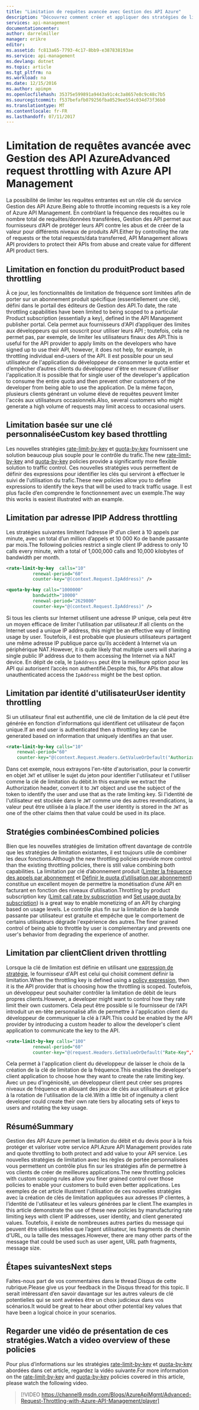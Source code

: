 ```yaml
---
title: "Limitation de requêtes avancée avec Gestion des API Azure"
description: "Découvrez comment créer et appliquer des stratégies de limitation de fréquence et de quota souples avec Gestion des API Azure."
services: api-management
documentationcenter: 
author: darrelmiller
manager: erikre
editor: 
ms.assetid: fc813a65-7793-4c17-8bb9-e387838193ae
ms.service: api-management
ms.devlang: dotnet
ms.topic: article
ms.tgt_pltfrm: na
ms.workload: na
ms.date: 12/15/2016
ms.author: apimpm
ms.openlocfilehash: 35375e599891a9443a91c4c3a8657e8c9c48c7b5
ms.sourcegitcommit: f537befafb079256fba0529ee554c034d73f36b0
ms.translationtype: MT
ms.contentlocale: fr-FR
ms.lasthandoff: 07/11/2017
---
```

# <a name="advanced-request-throttling-with-azure-api-management"></a><span data-ttu-id="73a38-103">Limitation de requêtes avancée avec Gestion des API Azure</span><span class="sxs-lookup"><span data-stu-id="73a38-103">Advanced request throttling with Azure API Management</span></span>
<span data-ttu-id="73a38-104">La possibilité de limiter les requêtes entrantes est un rôle clé du service Gestion des API Azure.</span><span class="sxs-lookup"><span data-stu-id="73a38-104">Being able to throttle incoming requests is a key role of Azure API Management.</span></span> <span data-ttu-id="73a38-105">En contrôlant la fréquence des requêtes ou le nombre total de requêtes/données transférées, Gestion des API permet aux fournisseurs d’API de protéger leurs API contre les abus et de créer de la valeur pour différents niveaux de produits API.</span><span class="sxs-lookup"><span data-stu-id="73a38-105">Either by controlling the rate of requests or the total requests/data transferred, API Management allows API providers to protect their APIs from abuse and create value for different API product tiers.</span></span>

## <a name="product-based-throttling"></a><span data-ttu-id="73a38-106">Limitation en fonction du produit</span><span class="sxs-lookup"><span data-stu-id="73a38-106">Product based throttling</span></span>
<span data-ttu-id="73a38-107">À ce jour, les fonctionnalités de limitation de fréquence sont limitées afin de porter sur un abonnement produit spécifique (essentiellement une clé), défini dans le portail des éditeurs de Gestion des API.</span><span class="sxs-lookup"><span data-stu-id="73a38-107">To date, the rate throttling capabilities have been limited to being scoped to a particular Product subscription (essentially a key), defined in the API Management publisher portal.</span></span> <span data-ttu-id="73a38-108">Cela permet aux fournisseurs d'API d’appliquer des limites aux développeurs qui ont souscrit pour utiliser leurs API ; toutefois, cela ne permet pas, par exemple, de limiter les utilisateurs finaux des API.</span><span class="sxs-lookup"><span data-stu-id="73a38-108">This is useful for the API provider to apply limits on the developers who have signed up to use their API, however, it does not help, for example, in throttling individual end-users of the API.</span></span> <span data-ttu-id="73a38-109">Il est possible pour un seul utilisateur de l'application du développeur de consommer le quota entier et d’empêcher d’autres clients du développeur d'être en mesure d'utiliser l'application.</span><span class="sxs-lookup"><span data-stu-id="73a38-109">It is possible that for single user of the developer's application to consume the entire quota and then prevent other customers of the developer from being able to use the application.</span></span> <span data-ttu-id="73a38-110">De la même façon, plusieurs clients générant un volume élevé de requêtes peuvent limiter l'accès aux utilisateurs occasionnels.</span><span class="sxs-lookup"><span data-stu-id="73a38-110">Also, several customers who might generate a high volume of requests may limit access to occasional users.</span></span>

## <a name="custom-key-based-throttling"></a><span data-ttu-id="73a38-111">Limitation basée sur une clé personnalisée</span><span class="sxs-lookup"><span data-stu-id="73a38-111">Custom key based throttling</span></span>
<span data-ttu-id="73a38-112">Les nouvelles stratégies [rate-limit-by-key](https://msdn.microsoft.com/library/azure/dn894078.aspx#LimitCallRateByKey) et [quota-by-key](https://msdn.microsoft.com/library/azure/dn894078.aspx#SetUsageQuotaByKey) fournissent une solution beaucoup plus souple pour le contrôle du trafic.</span><span class="sxs-lookup"><span data-stu-id="73a38-112">The new [rate-limit-by-key](https://msdn.microsoft.com/library/azure/dn894078.aspx#LimitCallRateByKey) and [quota-by-key](https://msdn.microsoft.com/library/azure/dn894078.aspx#SetUsageQuotaByKey) policies provide a significantly more flexible solution to traffic control.</span></span> <span data-ttu-id="73a38-113">Ces nouvelles stratégies vous permettent de définir des expressions pour identifier les clés qui serviront à effectuer le suivi de l'utilisation du trafic.</span><span class="sxs-lookup"><span data-stu-id="73a38-113">These new policies allow you to define expressions to identify the keys that will be used to track traffic usage.</span></span> <span data-ttu-id="73a38-114">Il est plus facile d’en comprendre le fonctionnement avec un exemple.</span><span class="sxs-lookup"><span data-stu-id="73a38-114">The way this works is easiest illustrated with an example.</span></span> 

## <a name="ip-address-throttling"></a><span data-ttu-id="73a38-115">Limitation par adresse IP</span><span class="sxs-lookup"><span data-stu-id="73a38-115">IP Address throttling</span></span>
<span data-ttu-id="73a38-116">Les stratégies suivantes limitent l’adresse IP d’un client à 10 appels par minute, avec un total d’un million d’appels et 10 000 Ko de bande passante par mois.</span><span class="sxs-lookup"><span data-stu-id="73a38-116">The following policies restrict a single client IP address to only 10 calls every minute, with a total of 1,000,000 calls and 10,000 kilobytes of bandwidth per month.</span></span> 

```xml
<rate-limit-by-key  calls="10"
          renewal-period="60"
          counter-key="@(context.Request.IpAddress)" />

<quota-by-key calls="1000000"
          bandwidth="10000"
          renewal-period="2629800"
          counter-key="@(context.Request.IpAddress)" />
```

<span data-ttu-id="73a38-117">Si tous les clients sur Internet utilisent une adresse IP unique, cela peut être un moyen efficace de limiter l'utilisation par utilisateur.</span><span class="sxs-lookup"><span data-stu-id="73a38-117">If all clients on the Internet used a unique IP address, this might be an effective way of limiting usage by user.</span></span> <span data-ttu-id="73a38-118">Toutefois, il est probable que plusieurs utilisateurs partagent une même adresse IP publique parce qu’ils accèdent à Internet via un périphérique NAT.</span><span class="sxs-lookup"><span data-stu-id="73a38-118">However, it is quite likely that multiple users will sharing a single public IP address due to them accessing the Internet via a NAT device.</span></span> <span data-ttu-id="73a38-119">En dépit de cela, le `IpAddress` peut être la meilleure option pour les API qui autorisent l’accès non authentifié.</span><span class="sxs-lookup"><span data-stu-id="73a38-119">Despite this, for APIs that allow unauthenticated access the `IpAddress` might be the best option.</span></span>

## <a name="user-identity-throttling"></a><span data-ttu-id="73a38-120">Limitation par identité d'utilisateur</span><span class="sxs-lookup"><span data-stu-id="73a38-120">User identity throttling</span></span>
<span data-ttu-id="73a38-121">Si un utilisateur final est authentifié, une clé de limitation de la clé peut être générée en fonction d’informations qui identifient cet utilisateur de façon unique.</span><span class="sxs-lookup"><span data-stu-id="73a38-121">If an end user is authenticated then a throttling key can be generated based on information that uniquely identifies an that user.</span></span>

```xml
<rate-limit-by-key calls="10"
    renewal-period="60"
    counter-key="@(context.Request.Headers.GetValueOrDefault("Authorization","").AsJwt()?.Subject)" />
```

<span data-ttu-id="73a38-122">Dans cet exemple, nous extrayons l'en-tête d'autorisation, pour la convertir en objet `JWT` et utiliser le sujet du jeton pour identifier l'utilisateur et l'utiliser comme la clé de limitation du débit.</span><span class="sxs-lookup"><span data-stu-id="73a38-122">In this example we extract the Authorization header, convert it to `JWT` object and use the subject of the token to identify the user and use that as the rate limiting key.</span></span> <span data-ttu-id="73a38-123">Si l'identité de l'utilisateur est stockée dans le `JWT` comme une des autres revendications, la valeur peut être utilisée à la place.</span><span class="sxs-lookup"><span data-stu-id="73a38-123">If the user identity is stored in the `JWT` as one of the other claims then that value could be used in its place.</span></span>

## <a name="combined-policies"></a><span data-ttu-id="73a38-124">Stratégies combinées</span><span class="sxs-lookup"><span data-stu-id="73a38-124">Combined policies</span></span>
<span data-ttu-id="73a38-125">Bien que les nouvelles stratégies de limitation offrent davantage de contrôle que les stratégies de limitation existantes, il est toujours utile de combiner les deux fonctions.</span><span class="sxs-lookup"><span data-stu-id="73a38-125">Although the new throttling policies provide more control than the existing throttling policies, there is still value combining both capabilities.</span></span> <span data-ttu-id="73a38-126">La limitation par clé d’abonnement produit ([Limiter la fréquence des appels par abonnement](https://msdn.microsoft.com/library/azure/dn894078.aspx#LimitCallRate) et [Définir le quota d’utilisation par abonnement](https://msdn.microsoft.com/library/azure/dn894078.aspx#SetUsageQuota)) constitue un excellent moyen de permettre la monétisation d’une API en facturant en fonction des niveaux d’utilisation.</span><span class="sxs-lookup"><span data-stu-id="73a38-126">Throttling by product subscription key ([Limit call rate by subscription](https://msdn.microsoft.com/library/azure/dn894078.aspx#LimitCallRate) and [Set usage quota by subscription](https://msdn.microsoft.com/library/azure/dn894078.aspx#SetUsageQuota)) is a great way to enable monetizing of an API by charging based on usage levels.</span></span> <span data-ttu-id="73a38-127">Le contrôle plus fin sur la limitation de la bande passante par utilisateur est gratuite et empêche que le comportement de certains utilisateurs dégrade l'expérience des autres.</span><span class="sxs-lookup"><span data-stu-id="73a38-127">The finer grained control of being able to throttle by user is complementary and prevents one user's behavior from degrading the experience of another.</span></span> 

## <a name="client-driven-throttling"></a><span data-ttu-id="73a38-128">Limitation par client</span><span class="sxs-lookup"><span data-stu-id="73a38-128">Client driven throttling</span></span>
<span data-ttu-id="73a38-129">Lorsque la clé de limitation est définie en utilisant une [expression de stratégie](https://msdn.microsoft.com/library/azure/dn910913.aspx), le fournisseur d'API est celui qui choisit comment définir la limitation.</span><span class="sxs-lookup"><span data-stu-id="73a38-129">When the throttling key is defined using a [policy expression](https://msdn.microsoft.com/library/azure/dn910913.aspx), then it is the API provider that is choosing how the throttling is scoped.</span></span> <span data-ttu-id="73a38-130">Toutefois, un développeur peut souhaiter contrôler la limitation de débit de leurs propres clients.</span><span class="sxs-lookup"><span data-stu-id="73a38-130">However, a developer might want to control how they rate limit their own customers.</span></span> <span data-ttu-id="73a38-131">Cela peut être possible si le fournisseur de l'API introduit un en-tête personnalisé afin de permettre à l'application client du développeur de communiquer la clé à l'API.</span><span class="sxs-lookup"><span data-stu-id="73a38-131">This could be enabled by the API provider by introducing a custom header to allow the developer's client application to communicate the key to the API.</span></span>

```xml
<rate-limit-by-key calls="100"
          renewal-period="60"
          counter-key="@(request.Headers.GetValueOrDefault("Rate-Key",""))"/>
```

<span data-ttu-id="73a38-132">Cela permet à l'application client du développeur de laisser le choix de la création de la clé de limitation de la fréquence.</span><span class="sxs-lookup"><span data-stu-id="73a38-132">This enables the developer's client application to choose how they want to create the rate limiting key.</span></span> <span data-ttu-id="73a38-133">Avec un peu d'ingéniosité, un développeur client peut créer ses propres niveaux de fréquence en allouant des jeux de clés aux utilisateurs et grâce à la rotation de l'utilisation de la clé.</span><span class="sxs-lookup"><span data-stu-id="73a38-133">With a little bit of ingenuity a client developer could create their own rate tiers by allocating sets of keys to users and rotating the key usage.</span></span>

## <a name="summary"></a><span data-ttu-id="73a38-134">Résumé</span><span class="sxs-lookup"><span data-stu-id="73a38-134">Summary</span></span>
<span data-ttu-id="73a38-135">Gestion des API Azure permet la limitation du débit et du devis pour à la fois protéger et valoriser votre service API.</span><span class="sxs-lookup"><span data-stu-id="73a38-135">Azure API Management provides rate and quote throttling to both protect and add value to your API service.</span></span> <span data-ttu-id="73a38-136">Les nouvelles stratégies de limitation avec les règles de portée personnalisées vous permettent un contrôle plus fin sur les stratégies afin de permettre à vos clients de créer de meilleures applications.</span><span class="sxs-lookup"><span data-stu-id="73a38-136">The new throttling policies with custom scoping rules allow you finer grained control over those policies to enable your customers to build even better applications.</span></span> <span data-ttu-id="73a38-137">Les exemples de cet article illustrent l'utilisation de ces nouvelles stratégies avec la création de clés de limitation appliquées aux adresses IP clientes, à l’identité de l'utilisateur et les valeurs générées par le client.</span><span class="sxs-lookup"><span data-stu-id="73a38-137">The examples in this article demonstrate the use of these new policies by manufacturing rate limiting keys with client IP addresses, user identity, and client generated values.</span></span> <span data-ttu-id="73a38-138">Toutefois, il existe de nombreuses autres parties du message qui peuvent être utilisées telles que l’agent utilisateur, les fragments de chemin d'URL, ou la taille des messages.</span><span class="sxs-lookup"><span data-stu-id="73a38-138">However, there are many other parts of the message that could be used such as user agent, URL path fragments, message size.</span></span>

## <a name="next-steps"></a><span data-ttu-id="73a38-139">Étapes suivantes</span><span class="sxs-lookup"><span data-stu-id="73a38-139">Next steps</span></span>
<span data-ttu-id="73a38-140">Faites-nous part de vos commentaires dans le thread Disqus de cette rubrique.</span><span class="sxs-lookup"><span data-stu-id="73a38-140">Please give us your feedback in the Disqus thread for this topic.</span></span> <span data-ttu-id="73a38-141">Il serait intéressant d’en savoir davantage sur les autres valeurs de clé potentielles qui se sont avérées être un choix judicieux dans vos scénarios.</span><span class="sxs-lookup"><span data-stu-id="73a38-141">It would be great to hear about other potential key values that have been a logical choice in your scenarios.</span></span>

## <a name="watch-a-video-overview-of-these-policies"></a><span data-ttu-id="73a38-142">Regarder une vidéo de présentation de ces stratégies.</span><span class="sxs-lookup"><span data-stu-id="73a38-142">Watch a video overview of these policies</span></span>
<span data-ttu-id="73a38-143">Pour plus d’informations sur les stratégies [rate-limit-by-key](https://msdn.microsoft.com/library/azure/dn894078.aspx#LimitCallRateByKey) et [quota-by-key](https://msdn.microsoft.com/library/azure/dn894078.aspx#SetUsageQuotaByKey) abordées dans cet article, regardez la vidéo suivante.</span><span class="sxs-lookup"><span data-stu-id="73a38-143">For more information on the [rate-limit-by-key](https://msdn.microsoft.com/library/azure/dn894078.aspx#LimitCallRateByKey) and [quota-by-key](https://msdn.microsoft.com/library/azure/dn894078.aspx#SetUsageQuotaByKey) policies covered in this article, please watch the following video.</span></span>

> [!VIDEO https://channel9.msdn.com/Blogs/AzureApiMgmt/Advanced-Request-Throttling-with-Azure-API-Management/player]
> 
> 

